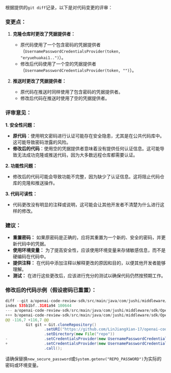 根据提供的`git diff`记录，以下是对代码变更的评审：

### 变更点：
1. **克隆仓库时更改了凭据提供者：**
   - 原代码使用了一个包含密码的凭据提供者（`UsernamePasswordCredentialsProvider(token, "eryuehuakai1..")`）。
   - 修改后代码使用了一个空的凭据提供者（`UsernamePasswordCredentialsProvider(token, "")`）。

2. **推送时更改了凭据提供者：**
   - 原代码在推送时同样使用了包含密码的凭据提供者。
   - 修改后代码在推送时使用了空的凭据提供者。

### 评审意见：

**1. 安全性问题：**
- **原代码**：使用明文密码进行认证可能存在安全隐患，尤其是在公共代码库中。这可能导致密码泄露的风险。
- **修改后的代码**：使用空的凭据提供者意味着没有提供任何认证信息。这可能导致无法成功克隆或推送代码，因为大多数远程仓库都需要认证。

**2. 功能性问题：**
- 修改后的代码可能会导致功能不完整，因为缺少了认证信息。这将阻止代码仓库的克隆和推送操作。

**3. 代码可读性：**
- 代码更改没有明显的注释或说明，这可能会让其他开发者不清楚为什么进行这样的修改。

### 建议：

- **重置密码：** 如果原密码是正确的，应将其重置为一个新的、安全的密码，并更新代码中的凭据。
- **使用环境变量：** 为了提高安全性，应该使用环境变量来存储敏感信息，而不是硬编码在代码中。
- **提供注释：** 在代码中添加注释以解释更改的原因和目的，以便其他开发者能够理解。
- **测试：** 在进行这些更改后，应该进行充分的测试以确保代码仍然按预期工作。

### 修改后的代码示例（假设密码已重置）：

```java
diff --git a/openai-code-review-sdk/src/main/java/com/jushi/middleware/sdk/OpenAiCodeReview.java b/openai-code-review-sdk/src/main/java/com/jushi/middleware/sdk/OpenAiCodeReview.java
index 535b1bf..3101a94 100644
--- a/openai-code-review-sdk/src/main/java/com/jushi/middleware/sdk/OpenAiCodeReview.java
+++ b/openai-code-review-sdk/src/main/java/com/jushi/middleware/sdk/OpenAiCodeReview.java
@@ -116,7 +116,7 @@
         Git git = Git.cloneRepository()
                 .setURI("https://github.com/LinJiangXian-17/openai-code-review-log.git")
                 .setDirectory(new File("repo"))
-                .setCredentialsProvider(new UsernamePasswordCredentialsProvider(token, "new_secure_password"))
+                .setCredentialsProvider(new UsernamePasswordCredentialsProvider(token, System.getenv("REPO_PASSWORD")))
                 .call();
```

请确保替换`new_secure_password`或`System.getenv("REPO_PASSWORD")`为实际的密码或环境变量。